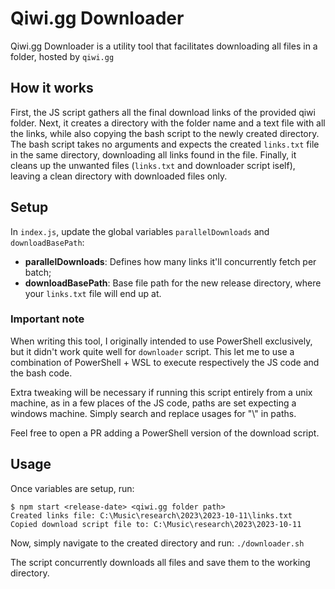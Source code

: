 # Qiwi.gg Downloader

Qiwi.gg Downloader is a utility tool that facilitates downloading all files in a folder, hosted by `qiwi.gg`

## How it works

First, the JS script gathers all the final download links of the provided qiwi folder. Next, it creates a directory with the folder name and a text file with all the links, while also copying the bash script to the newly created directory. The bash script takes no arguments and expects the created `links.txt` file in the same directory, downloading all links found in the file. Finally, it cleans up the unwanted files (`links.txt` and downloader script iself), leaving a clean directory with downloaded files only.

## Setup

In `index.js`, update the global variables `parallelDownloads` and `downloadBasePath`:
- **parallelDownloads**: Defines how many links it'll concurrently fetch per batch;
- **downloadBasePath**: Base file path for the new release directory, where your `links.txt` file will end up at.

### Important note

When writing this tool, I originally intended to use PowerShell exclusively, but it didn't work quite well for `downloader` script. This let me to use a combination of PowerShell + WSL to execute respectively the JS code and the bash code. 

Extra tweaking will be necessary if running this script entirely from a unix machine, as in a few places of the JS code, paths are set expecting a windows machine. Simply search and replace usages for "\\" in paths.

Feel free to open a PR adding a PowerShell version of the download script.

## Usage

Once variables are setup, run:

```
$ npm start <release-date> <qiwi.gg folder path>
Created links file: C:\Music\research\2023\2023-10-11\links.txt
Copied download script file to: C:\Music\research\2023\2023-10-11
```

Now, simply navigate to the created directory and run:
`./downloader.sh` 

The script concurrently downloads all files and save them to the working directory.
